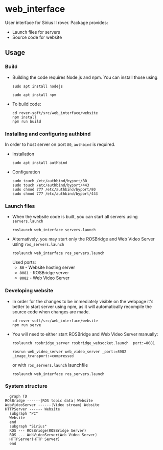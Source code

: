 # web_interface
User interface for Sirius II rover. Package provides:
- Launch files for servers
- Source code for website

## Usage
### Build
- Building the code requires Node.js and npm. You can install those using:
  ```
  sudo apt install nodejs
  ```
  ```
  sudo apt install npm
  ```

- To build code:
  ```
  cd rover-soft/src/web_interface/website
  npm install
  npm run build
  ```
### Installing and configuring authbind
In order to host server on port `80`, `authbind` is required.
- Installation
  ```
  sudo apt install authbind
  ```
- Configuration
  ```
  sudo touch /etc/authbind/byport/80
  sudo touch /etc/authbind/byport/443
  sudo chmod 777 /etc/authbind/byport/80
  sudo chmod 777 /etc/authbind/byport/443
  ```
### Launch files
- When the website code is built, you can start all servers using `servers.launch`
  ```
  roslaunch web_interface servers.launch
  ```
- Alternatively, you may start only the ROSBridge and Web Video Server using `ros_servers.launch`
  ```
  roslaunch web_interface ros_servers.launch
  ```
  Used ports:
  - `80` - Website hosting server
  - `8081` - ROSBridge server
  - `8082` - Web Video Server

### Developing website
- In order for the changes to be immediately visible on the webpage it's better to start server using npm, as it will automatically recompile the source code when changes are made.
  ```
  cd rover-soft/src/web_interface/website
  npm run serve
  ```
- You will need to either start ROSBridge and Web Video Server manually:
  ```
  roslaunch rosbridge_server rosbridge_websocket.launch  port:=8081
    
  rosrun web_video_server web_video_server _port:=8082 _image_transport:=compressed
  ```
  or with `ros_servers.launch` launchfile
  ```
  roslaunch web_interface ros_servers.launch
  ```

### System structure

```mermaid
  graph TD
ROSBridge ------|ROS topic data| Website
WebVideoServer ------|Video stream| Website
HTTPServer ------ Website
  subgraph "PC"
  Website
  end
  subgraph "Sirius"
  ROS --- ROSBridge(ROSBridge Server)
  ROS --- WebVideoServer(Web Video Server)
  HTTPServer(HTTP Server)
  end
```
